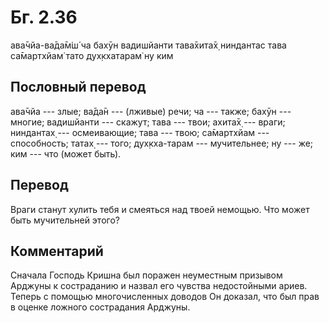 # Бг. 2.36

ава̄чйа-ва̄да̄м̇ш́ ча бахӯн вадишйанти тава̄хита̄х̣ ниндантас тава са̄мартхйам̇
тато дух̣кхатарам̇ ну ким

## Пословный перевод

ава̄чйа --- злые; ва̄да̄н --- (лживые) речи; ча --- также; бахӯн ---
многие; вадишйанти --- скажут; тава --- твои; ахита̄х̣ --- враги;
ниндантах̣ --- осмеивающие; тава --- твою; са̄мартхйам --- способность;
татах̣ --- того; дух̣кха-тарам --- мучительнее; ну --- же; ким --- что
(может быть).

## Перевод

Враги станут хулить тебя и смеяться над твоей немощью. Что может быть
мучительней этого?

## Комментарий

Сначала Господь Кришна был поражен неуместным призывом Арджуны к
состраданию и назвал его чувства недостойными ариев. Теперь с помощью
многочисленных доводов Он доказал, что был прав в оценке ложного
сострадания Арджуны.
